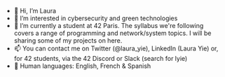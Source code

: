 - 👋 Hi, I’m Laura
- 👀 I’m interested in cybersecurity and green technologies
- 🌱 I’m currently a student at 42 Paris. The syllabus we're following covers a range of programming and network/system topics. 
I will be sharing some of my projects on here.
- 📫 You can contact me on Twitter (@laura_yie), LinkedIn (Laura Yie) or, for 42 students, via the 42 Discord or Slack (search for lyie)
- :blue_heart: Human languages: English, French & Spanish

<!---
lyie28/lyie28 is a ✨ special ✨ repository because its `README.md` (this file) appears on your GitHub profile.
You can click the Preview link to take a look at your changes.
--->
